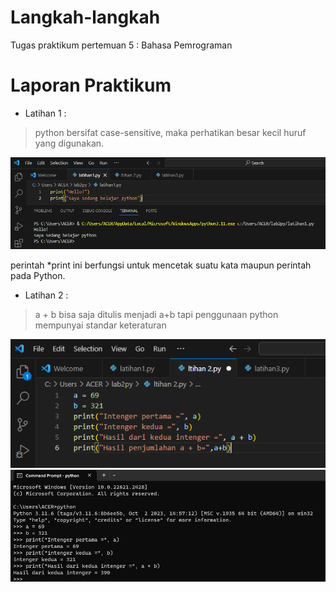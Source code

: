 # Langkah-langkah #
Tugas praktikum pertemuan 5 : Bahasa Pemrograman
# Laporan Praktikum #
* Latihan 1 :
> python bersifat case-sensitive, maka perhatikan besar kecil huruf yang digunakan.

![alt text](https://github.com/oktavia18/lab2py/blob/main/ss/Screenshot%201.png?raw=true)

perintah *print ini berfungsi untuk mencetak suatu kata maupun perintah pada Python.

* Latihan 2 :
  
> a + b bisa saja ditulis menjadi a+b tapi penggunaan python mempunyai standar keteraturan

![alt text](https://github.com/oktavia18/lab2py/blob/main/ss/Screenshot%202.png?raw=true)
![alt text](https://github.com/oktavia18/lab2py/blob/main/ss/ss%202.png?raw=true)



